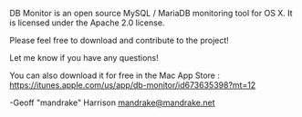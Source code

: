 DB Monitor is an open source MySQL / MariaDB monitoring tool for OS X.  It is licensed under the Apache 2.0 license.

Please feel free to download and contribute to the project!

Let me know if you have any questions!

You can also download it for free in the Mac App Store : https://itunes.apple.com/us/app/db-monitor/id673635398?mt=12

-Geoff "mandrake" Harrison <mandrake@mandrake.net>
